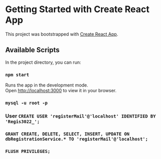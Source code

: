 # Getting Started with Create React App

This project was bootstrapped with [Create React App](https://github.com/facebook/create-react-app).

## Available Scripts

In the project directory, you can run:

### `npm start`

Runs the app in the development mode.\
Open [http://localhost:3000](http://localhost:3000) to view it in your browser.

### `mysql -u root -p`

### User `CREATE USER 'registerMail'@'localhost' IDENTIFIED BY 'Regis3022_';`
### `GRANT CREATE, DELETE, SELECT, INSERT, UPDATE ON dbRegistrationService.* TO 'registerMail'@'localhost';`
### `FLUSH PRIVILEGES;`
